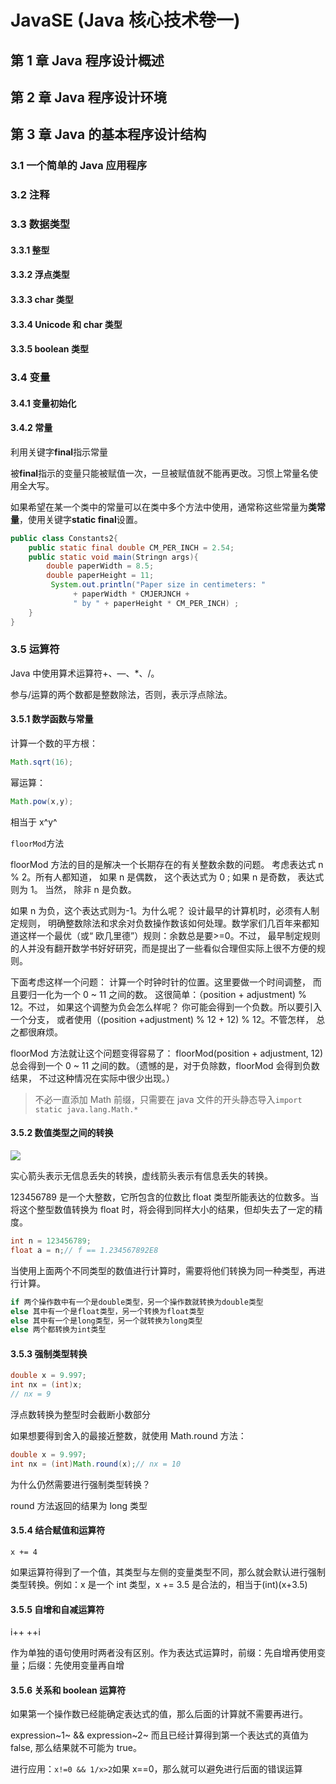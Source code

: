 # JavaSE (Java 核心技术卷一)

## 第 1 章 Java 程序设计概述

## 第 2 章 Java 程序设计环境

## 第 3 章 Java 的基本程序设计结构

### 3.1 一个简单的 Java 应用程序

### 3.2 注释

### 3.3 数据类型

#### 3.3.1 整型

#### 3.3.2 浮点类型

#### 3.3.3 char 类型

#### 3.3.4 Unicode 和 char 类型

#### 3.3.5 boolean 类型

### 3.4 变量

#### 3.4.1 变量初始化

#### 3.4.2 常量

利用关键字**final**指示常量

被**final**指示的变量只能被赋值一次，一旦被赋值就不能再更改。习惯上常量名使用全大写。

如果希望在某一个类中的常量可以在类中多个方法中使用，通常称这些常量为**类常量**，使用关键字**static final**设置。

```Java
public class Constants2{
    public static final double CM_PER_INCH = 2.54;
    public static void main(Stringn args){
        double paperWidth = 8.5;
        double paperHeight = 11;
         System.out.println("Paper size in centimeters: "
              + paperWidth * CMJERJNCH +
              " by " + paperHeight * CM_PER_INCH) ;
    }
}
```

### 3.5 运算符

Java 中使用算术运算符+、—、\*、/。

参与/运算的两个数都是整数除法，否则，表示浮点除法。

#### 3.5.1 数学函数与常量

计算一个数的平方根：

```Java
Math.sqrt(16);
```

幂运算：

```Java
Math.pow(x,y);
```

相当于 x^y^

`floorMod`方法

floorMod 方法的目的是解决一个长期存在的有关整数余数的问题。 考虑表达式 n % 2。所有人都知道， 如果 n 是偶数， 这个表达式为 0 ; 如果 n 是奇数， 表达式则为 1。 当然， 除非 n 是负数。

如果 n 为负，这个表达式则为-1。为什么呢？ 设计最早的计算机时，必须有人制定规则， 明确整数除法和求余对负数操作数该如何处理。数学家们几百年来都知道这样一个最优（或“ 欧几里德”）规则：余数总是要>=0。不过， 最早制定规则的人并没有翻开数学书好好研究，而是提出了一些看似合理但实际上很不方便的规则。

下面考虑这样一个问题： 计算一个时钟时针的位置。这里要做一个时间调整， 而且要归一化为一个 0 ~ 11 之间的数。 这很简单：（position + adjustment) % 12。不过， 如果这个调整为负会怎么样呢？ 你可能会得到一个负数。所以要引入一个分支， 或者使用（(position +adjustment) % 12 + 12) % 12。不管怎样， 总之都很麻烦。

floorMod 方法就让这个问题变得容易了： floorMod(position + adjustment, 12) 总会得到一个 0 ~ 11 之间的数。（遗憾的是，对于负除数，floorMod 会得到负数结果， 不过这种情况在实际中很少出现。）

> 不必一直添加 Math 前缀，只需要在 java 文件的开头静态导入`import static java.lang.Math.*`

#### 3.5.2 数值类型之间的转换

![](https://secure-static.wolai.com/static/kCgPcuiHWoJ9J9Fz8mJnaH/image.png)

实心箭头表示无信息丢失的转换，虚线箭头表示有信息丢失的转换。

123456789 是一个大整数，它所包含的位数比 float 类型所能表达的位数多。当将这个整型数值转换为 float 时，将会得到同样大小的结果，但却失去了一定的精度。

```Java
int n = 123456789;
float a = n;// f == 1.234567892E8
```

当使用上面两个不同类型的数值进行计算时，需要将他们转换为同一种类型，再进行计算。

```Java
if 两个操作数中有一个是double类型，另一个操作数就转换为double类型
else 其中有一个是float类型，另一个转换为float类型
else 其中有一个是long类型，另一个就转换为long类型
else 两个都转换为int类型
```

#### 3.5.3 强制类型转换

```Java
double x = 9.997;
int nx = (int)x;
// nx = 9

```

浮点数转换为整型时会截断小数部分

如果想要得到舍入的最接近整数，就使用 Math.round 方法：

```Java
double x = 9.997;
int nx = (int)Math.round(x);// nx = 10
```

为什么仍然需要进行强制类型转换？

round 方法返回的结果为 long 类型

#### 3.5.4 结合赋值和运算符

`x += 4`

如果运算符得到了一个值，其类型与左侧的变量类型不同，那么就会默认进行强制类型转换。例如：x 是一个 int 类型，x += 3.5 是合法的，相当于(int)(x+3.5)

#### 3.5.5 自增和自减运算符

i++ ++i

作为单独的语句使用时两者没有区别。作为表达式运算时，前缀：先自增再使用变量；后缀：先使用变量再自增

#### 3.5.6 关系和 boolean 运算符

如果第一个操作数已经能确定表达式的值，那么后面的计算就不需要再进行。

expression~1~ && expression~2~
而且已经计算得到第一个表达式的真值为 false, 那么结果就不可能为 true。

进行应用：`x!=0 && 1/x>2`如果 x==0，那么就可以避免进行后面的错误运算
